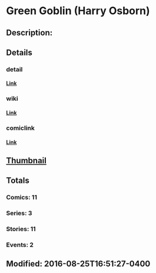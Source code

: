 # Green Goblin (Harry Osborn)
## Description: 
## Details
### detail
#### [Link](http://marvel.com/characters/852/green_goblin?utm_campaign=apiRef&utm_source=225578a89fc76f3d20fbffda5d17a88d)
### wiki
#### [Link](http://marvel.com/universe/Green_Goblin_%28Harry_Osborn%29?utm_campaign=apiRef&utm_source=225578a89fc76f3d20fbffda5d17a88d)
### comiclink
#### [Link](http://marvel.com/comics/characters/1010928/green_goblin_harry_osborn?utm_campaign=apiRef&utm_source=225578a89fc76f3d20fbffda5d17a88d)
## [Thumbnail](http://i.annihil.us/u/prod/marvel/i/mg/b/40/image_not_available.jpg)
## Totals
### Comics: 11
### Series: 3
### Stories: 11
### Events: 2
## Modified: 2016-08-25T16:51:27-0400